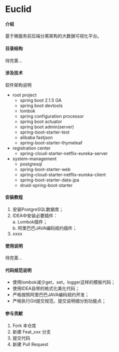 # Euclid

#### 介绍
基于微服务前后端分离架构的大数据可视化平台。  

#### 目录结构

待完善...  

#### 涉及技术
软件架构说明
- root project
  - spring boot 2.1.5 GA
  - spring boot devtools
  - lombok
  - spring configuration processor
  - spring boot actuator
  - spring boot admin(server)
  - spring-boot-starter-test
  - alibaba fastjson
  - spring-boot-starter-thymeleaf
- registration center
  - spring-cloud-starter-netflix-eureka-server
- system-management
  - postgresql
  - spring-boot-starter-web
  - spring-cloud-starter-netflix-eureka-client
  - spring-boot-starter-data-jpa
  - druid-spring-boot-starter

#### 安装教程

1. 安装PostgreSQL数据库；
2. IDEA中安装必要插件：  
  a. Lombok插件；  
  b. 阿里巴巴JAVA编码规约插件；
3. xxxx

#### 使用说明

待完善...  

#### 代码规范说明
- 使用lombok减少get，set，logger这样的模板代码；
- 使用IDEA自带的格式化美化代码；
- 严格按照阿里巴巴JAVA编码规约开发；
- 严格执行Git提交规范，提交说明细分到功能点；

#### 参与贡献

1. Fork 本仓库
2. 新建 Feat_xxx 分支
3. 提交代码
4. 新建 Pull Request